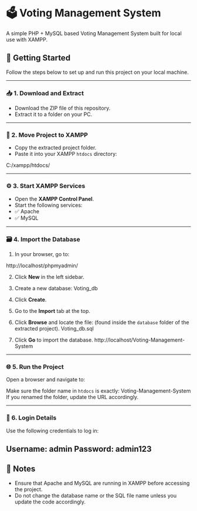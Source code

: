 # 🗳️ Voting Management System

A simple PHP + MySQL based Voting Management System built for local use with XAMPP.

## 🚀 Getting Started

Follow the steps below to set up and run this project on your local machine.

---

### 📥 1. Download and Extract

- Download the ZIP file of this repository.
- Extract it to a folder on your PC.

---

### 📁 2. Move Project to XAMPP

- Copy the extracted project folder.
- Paste it into your XAMPP `htdocs` directory:

C:/xampp/htdocs/



---

### ⚙️ 3. Start XAMPP Services

- Open the **XAMPP Control Panel**.
- Start the following services:
- ✅ Apache
- ✅ MySQL

---

### 🗃️ 4. Import the Database

1. In your browser, go to:

http://localhost/phpmyadmin/


2. Click **New** in the left sidebar.
3. Create a new database:
Voting_db

4. Click **Create**.
5. Go to the **Import** tab at the top.
6. Click **Browse** and locate the file:
(found inside the `database` folder of the extracted project).
Voting_db.sql
7. Click **Go** to import the database.
http://localhost/Voting-Management-System
---

### 🌐 5. Run the Project

Open a browser and navigate to:


Make sure the folder name in `htdocs` is exactly:
Voting-Management-System
If you renamed the folder, update the URL accordingly.

---

### 🔐 6. Login Details

Use the following credentials to log in:

Username: admin
Password: admin123
---

## 📌 Notes

- Ensure that Apache and MySQL are running in XAMPP before accessing the project.
- Do not change the database name or the SQL file name unless you update the code accordingly.
